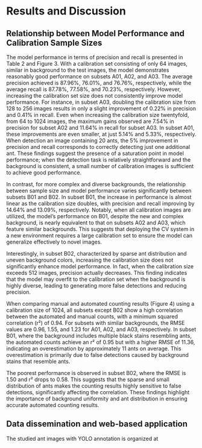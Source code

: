 # Results and Discussion

## Relationship between Model Performance and Calibration Sample Sizes

The model performance in terms of precision and recall is presented in Table 2 and Figure 3. With a calibration set consisting of only 64 images, similar in background to the test images, the model demonstrates reasonably good performance on subsets A01, A02, and A03. The average precision achieved is 87.96%, 76.01%, and 76.76%, respectively, while the average recall is 87.78%, 77.58%, and 70.23%, respectively. However, increasing the calibration set size does not consistently improve model performance. For instance, in subset A03, doubling the calibration size from 128 to 256 images results in only a slight improvement of 0.22% in precision and 0.41% in recall. Even when increasing the calibration size twentyfold, from 64 to 1024 images, the maximum gains observed are 7.54% in precision for subset A02 and 11.64% in recall for subset A03. In subset A01, these improvements are even smaller, at just 5.14% and 5.33%, respectively. When detection an image containing 20 ants, the 5% improvement in precision and recall corresponds to correctly detecting just one additional ant. These findings suggest the presence of a saturation point in model performance; when the detection task is relatively straightforward and the background is consistent, a small number of calibration images is sufficient to achieve good performance. 

In contrast, for more complex and diverse backgrounds, the relationship between sample size and model performance varies significantly between subsets B01 and B02. In subset B01, the increase in performance is almost linear as the calibration size doubles, with precision and recall improving by 14.64% and 13.09%, respectively. Notably, when all calibration images are utilized, the model’s performance on B01, despite the new and complex background, is nearly equivalent to that on subsets A02 and A03, which feature similar backgrounds. This suggests that deploying the CV system in a new environment requires a large calibration set to ensure the model can generalize effectively to novel images.

Interestingly, in subset B02, characterized by sparse ant distribution and uneven background colors, increasing the calibration size does not significantly enhance model performance. In fact, when the calibration size exceeds 512 images, precision actually decreases. This finding indicates that the model may overfit to the calibration set when the background is highly diverse, leading to generating more false detections and reducing precision.

When comparing manual and automated counting results (Figure 4) using a calibration size of 1024, all subsets except B02 show a high correlation between the automated and manual counts, with a minimum squared correlation (r²) of 0.94. For subsets with similar backgrounds, the RMSE values are 0.96, 1.55, and 1.23 for A01, A02, and A03, respectively. In subset B01, where the background includes multiple black stains resembling ants, the automated counts achieve an r² of 0.95 but with a higher RMSE of 11.36, indicating an overestimation by approximately 11 ants on average. This overestimation is primarily due to false detections caused by background stains that resemble ants.

The poorest performance is observed in subset B02, where the RMSE is 1.50 and r² drops to 0.58. This suggests that the sparse and small distribution of ants makes the counting results highly sensitive to false detections, significantly affecting the correlation. These findings highlight the importance of background uniformity and ant distribution in ensuring accurate automated counting results.

## Data dissemination and web-based application

The studied ant images with YOLO annotation is organized at 